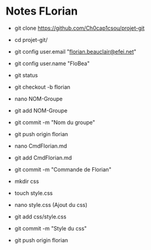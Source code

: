 
# Notes FLorian

- git clone https://github.com/Ch0cap1csou/projet-git
- cd projet-git/

- git config user.email "florian.beauclair@efei.net"
- git config user.name "FloBea"

- git status
- git checkout -b florian

- nano NOM-Groupe
- git add NOM-Groupe
- git commit -m "Nom du groupe"
- git push origin florian

- nano CmdFlorian.md
- git add CmdFlorian.md
- git commit -m "Commande de Florian"
 
- mkdir css
- touch style.css
- nano style.css   (Ajout du css)

- git add css/style.css
- git commit -m "Style du css"
- git push origin florian
